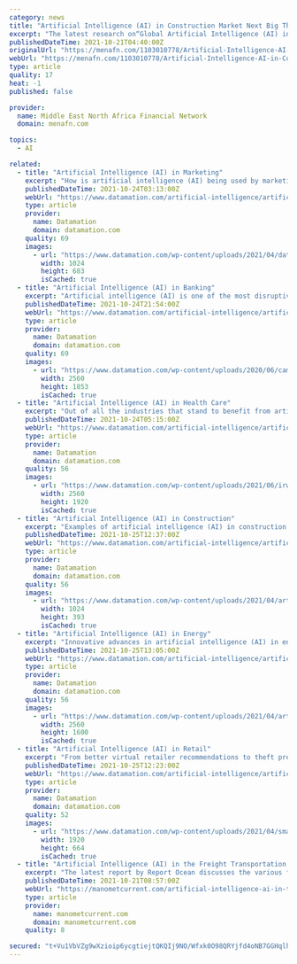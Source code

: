 ```yaml
---
category: news
title: "Artificial Intelligence (AI) in Construction Market Next Big Thing : Major Giants IBM, Autodesk, SAP"
excerpt: "The latest research on“Global Artificial Intelligence (AI) in Construction Report 2021” offered by HTF MI provides a comprehensive investigatio"
publishedDateTime: 2021-10-21T04:40:00Z
originalUrl: "https://menafn.com/1103010778/Artificial-Intelligence-AI-in-Construction-Market-Next-Big-Thing-Major-Giants-IBM-Autodesk-SAP"
webUrl: "https://menafn.com/1103010778/Artificial-Intelligence-AI-in-Construction-Market-Next-Big-Thing-Major-Giants-IBM-Autodesk-SAP"
type: article
quality: 17
heat: -1
published: false

provider:
  name: Middle East North Africa Financial Network
  domain: menafn.com

topics:
  - AI

related:
  - title: "Artificial Intelligence (AI) in Marketing"
    excerpt: "How is artificial intelligence (AI) being used by marketing pros to reach and connect with customers? See here:"
    publishedDateTime: 2021-10-24T03:13:00Z
    webUrl: "https://www.datamation.com/artificial-intelligence/artificial-intelligence-in-marketing/"
    type: article
    provider:
      name: Datamation
      domain: datamation.com
    quality: 69
    images:
      - url: "https://www.datamation.com/wp-content/uploads/2021/04/data-1024x683.jpeg"
        width: 1024
        height: 683
        isCached: true
  - title: "Artificial Intelligence (AI) in Banking"
    excerpt: "Artificial intelligence (AI) is one of the most disruptive technologies today, and the banking industry is a prime example of its potential. AI in banking is a relatively new concept, but it’s already making banks safer,"
    publishedDateTime: 2021-10-24T21:54:00Z
    webUrl: "https://www.datamation.com/artificial-intelligence/artificial-intelligence-in-banking/"
    type: article
    provider:
      name: Datamation
      domain: datamation.com
    quality: 69
    images:
      - url: "https://www.datamation.com/wp-content/uploads/2020/06/campaign-creators-pypeCEaJeZY-unsplash-scaled.jpg"
        width: 2560
        height: 1853
        isCached: true
  - title: "Artificial Intelligence (AI) in Health Care"
    excerpt: "Out of all the industries that stand to benefit from artificial intelligence (AI), health care is arguably the most universally crucial and relevant. The recent accelerated COVID-10 vaccine development efforts are just a few examples of how AI-driven medical innovations can be critical to everyone’s well-being."
    publishedDateTime: 2021-10-24T05:15:00Z
    webUrl: "https://www.datamation.com/artificial-intelligence/artificial-intelligence-in-health-care/"
    type: article
    provider:
      name: Datamation
      domain: datamation.com
    quality: 56
    images:
      - url: "https://www.datamation.com/wp-content/uploads/2021/06/irwan-iwe-rbDE93-0hHs-unsplash-scaled.jpg"
        width: 2560
        height: 1920
        isCached: true
  - title: "Artificial Intelligence (AI) in Construction"
    excerpt: "Examples of artificial intelligence (AI) in construction are increasingly common throughout the industry, from planning to building. Construction professionals are turning to AI to add efficiency and accuracy to projects,"
    publishedDateTime: 2021-10-25T12:37:00Z
    webUrl: "https://www.datamation.com/artificial-intelligence/artificial-intelligence-in-construction/"
    type: article
    provider:
      name: Datamation
      domain: datamation.com
    quality: 56
    images:
      - url: "https://www.datamation.com/wp-content/uploads/2021/04/artificial-intelligence-1-1024x393.jpeg"
        width: 1024
        height: 393
        isCached: true
  - title: "Artificial Intelligence (AI) in Energy"
    excerpt: "Innovative advances in artificial intelligence (AI) in energy are improving the way the world consumes, sells, and creates energy at a time when the environmental impacts of the global power grid are under constant scrutiny."
    publishedDateTime: 2021-10-25T13:05:00Z
    webUrl: "https://www.datamation.com/artificial-intelligence/artificial-intelligence-in-energy/"
    type: article
    provider:
      name: Datamation
      domain: datamation.com
    quality: 56
    images:
      - url: "https://www.datamation.com/wp-content/uploads/2021/04/artificial-intelligence-6-scaled.jpeg"
        width: 2560
        height: 1600
        isCached: true
  - title: "Artificial Intelligence (AI) in Retail"
    excerpt: "From better virtual retailer recommendations to theft prevention in physical stores, retail is an industry that has fully embraced the promises of AI. Retail as a field is notoriously competitive, and AI can give companies an edge when it comes to responding to customer desires and reducing inefficiency."
    publishedDateTime: 2021-10-25T12:23:00Z
    webUrl: "https://www.datamation.com/artificial-intelligence/artificial-intelligence-in-retail/"
    type: article
    provider:
      name: Datamation
      domain: datamation.com
    quality: 52
    images:
      - url: "https://www.datamation.com/wp-content/uploads/2021/04/smartphone-4942918_1920.jpg"
        width: 1920
        height: 664
        isCached: true
  - title: "Artificial Intelligence (AI) in the Freight Transportation Market is expected to show impressive growth rate | CAGR 17.90%"
    excerpt: "The latest report by Report Ocean discusses the various factors of the global Artificial Intelligence (AI) in the Freig"
    publishedDateTime: 2021-10-21T08:57:00Z
    webUrl: "https://manometcurrent.com/artificial-intelligence-ai-in-the-freight-transportation-market-is-expected-to-show-impressive-growth-rate-cagr-17-90/"
    type: article
    provider:
      name: manometcurrent.com
      domain: manometcurrent.com
    quality: 8

secured: "t+Vu1VbVZg9wXzioip6ycgtiejtQKQIj9NO/Wfxk0O98QRYjfd4oNB7GGHqlh6qzA19uSDG2Y30YrQz6M3Erk7n+btuV8musjuYKrI4vCBNUDQkLKEXbXYn/ItLgaJauoF9lgw+JTvhkjW3lPyBEQLYz3RlVYF4Pm64uHh1leXsOTchDMp/hLv6C6L7EnEkfAVPTx15eWKnS9xhABKYtrjvoJlXFI2tSBAtOj0Yd8WTJjN9alFzTN1BIUJqv3Je7o+9ZcL3Wfb2kODJ1c1eSEj5G9SA609veWyft0xF/cHOqLRQTPjX2SUXU25eD2pfXLDEDoQalch6ay9+RnivmH1COpczdknC2FhZaQV35P1k=;oBJnQzZBGAif2VCCeBdqFQ=="
---
```


